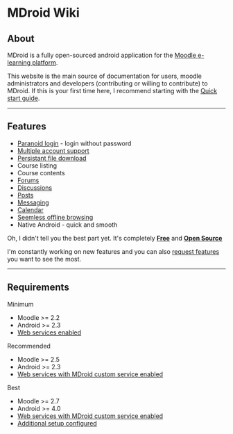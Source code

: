 MDroid Wiki
====

## About

MDroid is a fully open-sourced android application for the [Moodle e-learning platform](https://moodle.org/about/). 

This website is the main source of documentation for users, moodle administrators and developers (contributing or willing to contribute) to MDroid. If this is your first time here, I recommend starting with the [Quick start guide](first-time.md).

-------------------------

## Features

  * [Paranoid login](features.md#2._Paranoid_login) - login without password
  * [Multiple account support](features.md#1._Multiple_accounts)
  * [Persistant file download](features.md#3._Intelligent_file_download)
  * Course listing
  * Course contents
  * [Forums](features.md#9._Forums)
  * [Discussions](features.md#9._Forums)
  * [Posts](features.md#9._Forums)
  * [Messaging](features.md#5._Messaging)
  * [Calendar](features.md#4._Calender)
  * [Seemless offline browsing]()
  * Native Android - quick and smooth

Oh, I didn't tell you the best part yet. It's completely <b>[Free](play.google.com/store/apps/details?id=in.co.praveenkumar)</b> and <b>[Open Source](https://github.com/praveendath92/MDroid)</b>

I'm constantly working on new features and you can also [request features](features.md) you want to see the most.

--------------------------

## Requirements
  

Minimum
  
  * Moodle >= 2.2 
  * Android >= 2.3
  * [Web services enabled](simple-webservices-setup.md)

  
Recommended
  
  * Moodle >= 2.5
  * Android >= 2.3
  * [Web services with MDroid custom service enabled](advanced-webservices-setup.md)


Best
  
  * Moodle >= 2.7
  * Android >= 4.0
  * [Web services with MDroid custom service enabled](advanced-webservices-setup.md)
  * [Additional setup configured](additional-setup.md)


